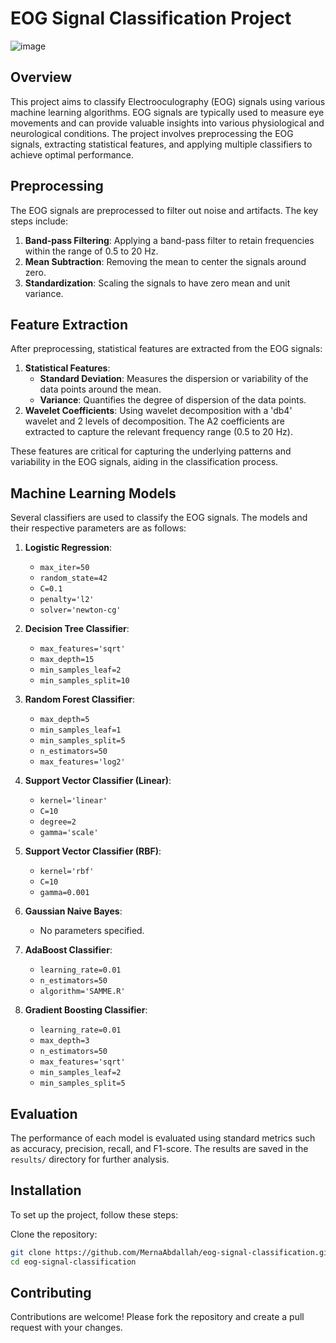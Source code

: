 # EOG Signal Classification Project
![image](https://github.com/Shehab611/HCI_Project/assets/91502893/251a0539-9a30-4617-8324-8561b8c5e03e)


## Overview

This project aims to classify Electrooculography (EOG) signals using various machine learning algorithms. EOG signals are typically used to measure eye movements and can provide valuable insights into various physiological and neurological conditions. The project involves preprocessing the EOG signals, extracting statistical features, and applying multiple classifiers to achieve optimal performance.

## Preprocessing

The EOG signals are preprocessed to filter out noise and artifacts. The key steps include:
1. **Band-pass Filtering**: Applying a band-pass filter to retain frequencies within the range of 0.5 to 20 Hz.
2. **Mean Subtraction**: Removing the mean to center the signals around zero.
3. **Standardization**: Scaling the signals to have zero mean and unit variance.

## Feature Extraction

After preprocessing, statistical features are extracted from the EOG signals:
1. **Statistical Features**:
   - **Standard Deviation**: Measures the dispersion or variability of the data points around the mean.
   - **Variance**: Quantifies the degree of dispersion of the data points.
2. **Wavelet Coefficients**: Using wavelet decomposition with a 'db4' wavelet and 2 levels of decomposition. The A2 coefficients are extracted to capture the relevant frequency range (0.5 to 20 Hz).

These features are critical for capturing the underlying patterns and variability in the EOG signals, aiding in the classification process.

## Machine Learning Models

Several classifiers are used to classify the EOG signals. The models and their respective parameters are as follows:

1. **Logistic Regression**:
   - `max_iter=50`
   - `random_state=42`
   - `C=0.1`
   - `penalty='l2'`
   - `solver='newton-cg'`

2. **Decision Tree Classifier**:
   - `max_features='sqrt'`
   - `max_depth=15`
   - `min_samples_leaf=2`
   - `min_samples_split=10`

3. **Random Forest Classifier**:
   - `max_depth=5`
   - `min_samples_leaf=1`
   - `min_samples_split=5`
   - `n_estimators=50`
   - `max_features='log2'`

4. **Support Vector Classifier (Linear)**:
   - `kernel='linear'`
   - `C=10`
   - `degree=2`
   - `gamma='scale'`

5. **Support Vector Classifier (RBF)**:
   - `kernel='rbf'`
   - `C=10`
   - `gamma=0.001`

6. **Gaussian Naive Bayes**:
   - No parameters specified.

7. **AdaBoost Classifier**:
   - `learning_rate=0.01`
   - `n_estimators=50`
   - `algorithm='SAMME.R'`

8. **Gradient Boosting Classifier**:
   - `learning_rate=0.01`
   - `max_depth=3`
   - `n_estimators=50`
   - `max_features='sqrt'`
   - `min_samples_leaf=2`
   - `min_samples_split=5`

## Evaluation

The performance of each model is evaluated using standard metrics such as accuracy, precision, recall, and F1-score. The results are saved in the `results/` directory for further analysis.

## Installation

To set up the project, follow these steps:

Clone the repository:
   ```bash
   git clone https://github.com/MernaAbdallah/eog-signal-classification.git
   cd eog-signal-classification
   ```

## Contributing

Contributions are welcome! Please fork the repository and create a pull request with your changes.
